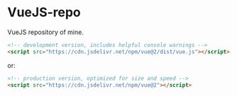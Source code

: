 # VueJS-repo
VueJS repository of mine.

``` HTML
<!-- development version, includes helpful console warnings -->
<script src="https://cdn.jsdelivr.net/npm/vue@2/dist/vue.js"></script>
```
or:
``` HTML
<!-- production version, optimized for size and speed -->
<script src="https://cdn.jsdelivr.net/npm/vue@2"></script>
```